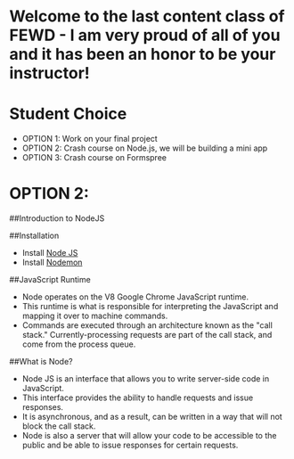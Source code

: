 # Welcome to the last content class of FEWD - I am very proud of all of you and it has been an honor to be your instructor!

# Student Choice
  - OPTION 1: Work on your final project
  - OPTION 2: Crash course on Node.js, we will be building a mini app
  - OPTION 3: Crash course on Formspree

# OPTION 2:

##Introduction to NodeJS

##Installation
- Install [Node JS](http://nodejs.org/)
- Install [Nodemon](https://github.com/remy/nodemon)

##JavaScript Runtime
- Node operates on the V8 Google Chrome JavaScript runtime.
- This runtime is what is responsible for interpreting the JavaScript and mapping it over to machine commands.
- Commands are executed through an architecture known as the "call stack." Currently-processing requests are part of the call stack, and come from the process queue.

##What is Node?
- Node JS is an interface that allows you to write server-side code in JavaScript.
- This interface provides the ability to handle requests and issue responses.
- It is asynchronous, and as a result, can be written in a way that will not block the call stack.
- Node is also a server that will allow your code to be accessible to the public and be able to issue responses for certain requests.
